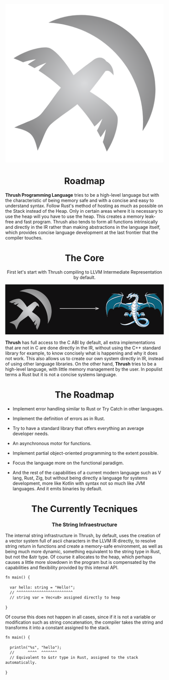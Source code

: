 <p align="center">
  <img src= "https://github.com/Thrush-Lang/.github/blob/main/assets/Thrush.png" alt= "logo" style= "width: 2hv; height: 2hv;"> </img>
</p>

<h1 align="center">Roadmap</h1> 

**Thrush Programming Language** tries to be a high-level language but with the characteristic of being memory safe and with a concise and easy to understand syntax. Follow Rust's method of hosting as much as possible on the Stack instead of the Heap. Only in certain areas where it is necessary to use the heap will you have to use the heap. This creates a memory leak-free and fast program. Thrush also tends to form all functions intrinsically and directly in the IR rather than making abstractions in the language itself, which provides concise language development at the last frontier that the compiler touches.

<h1 align="center">The Core</h1>

<p align="center">First let's start with Thrush compiling to LLVM Intermediate Representation by default.</p> 

<p align="center">
  <img src= "https://github.com/Thrush-Lang/Roadmap/blob/master/assets/llvm.png" alt= "llvm" style= "width: 1hv; height: 1hv;"> </img>
</p>

**Thrush** has full access to the C ABI by default, all extra implementations that are not in C are done directly in the IR, without using the C++ standard library for example, to know concisely what is happening and why it does not work. This also allows us to create our own system directly in IR, instead of using other language libraries. 
On the other hand, **Thrush** tries to be a high-level language, with little memory management by the user. In populist terms a Rust but it is not a concise systems language.

<h1 align="center">The Roadmap</h1>

- Implement error handling similar to Rust or Try Catch in other languages. 

- Implement the definition of errors as in Rust.

- Try to have a standard library that offers everything an average developer needs. 

- An asynchronous motor for functions.

- Implement partial object-oriented programming to the extent possible.

- Focus the language more on the functional paradigm.

- And the rest of the capabilities of a current modern language such as V lang, Rust, Zig, but without being directly a language for systems development, more like Kotlin with syntax not so much like JVM languages. And it emits binaries by default.

<h1 align="center">The Currently Tecniques</h1>

<h3 align="center">The String Infraestructure</h1>

The internal string infrastructure in Thrush, by default, uses the creation of a vector system full of ascii characters in the LLVM IR directly, to resolve string return in functions and create a memory-safe environment, as well as being much more dynamic, something equivalent to the string type in Rust, but not the &str type. Of course it allocates to the heap, which perhaps causes a little more slowdown in the program but is compensated by the capabilities and flexibility provided by this internal API.

```
fn main() {

  var hello: string = "Hello!";
  // ^^^^^^^^^^^^^^^^^^^^^^^^^
  // string var = Vec<u8> assigned directly to heap

}
```

Of course this does not happen in all cases, since if it is not a variable or modification such as string concatenation, the compiler takes the string and transforms it into a constant assigned to the stack.

```
fn main() {

  println("%s", "hello");
  //      ^^^^  ^^^^^^^
  // Equivalent to &str type in Rust, assigned to the stack automatically.

}
```



  
